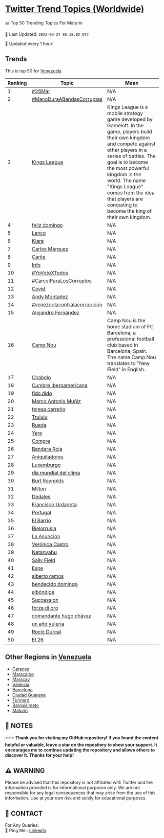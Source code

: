 [Twitter Trend Topics (Worldwide)](https://github.com/ErcinDedeoglu/Twitter-Trend-Topics)
==========


📊 Top 50 Trending Topics For Maturín

📆 Last Updated: `2023-03-27 08:18:02 UTC`

🔧 Updated every 1 hour!


## Trends

This is top 50 for [Venezuela](</Venezuela>)

| Ranking | Topic | Mean |
| ------- | ------------ | ------------ |
| 1 | [#26Mar](http://twitter.com/search?q=%2326Mar) | N/A |
| 2 | [#ManoDuraABandasCorruptas](http://twitter.com/search?q=%23ManoDuraABandasCorruptas) | N/A |
| 3 | [Kings League](http://twitter.com/search?q=Kings+League) | Kings League is a mobile strategy game developed by Gameloft. In the game, players build their own kingdom and compete against other players in a series of battles. The goal is to become the most powerful kingdom in the world. The name "Kings League" comes from the idea that players are competing to become the king of their own kingdom. |
| 4 | [feliz domingo](http://twitter.com/search?q=feliz+domingo) | N/A |
| 5 | [Lanco](http://twitter.com/search?q=Lanco) | N/A |
| 6 | [Kiara](http://twitter.com/search?q=Kiara) | N/A |
| 7 | [Carlos Márquez](http://twitter.com/search?q=Carlos+M%c3%a1rquez) | N/A |
| 8 | [Carite](http://twitter.com/search?q=Carite) | N/A |
| 9 | [Info](http://twitter.com/search?q=Info) | N/A |
| 10 | [#YoVotoXTodos](http://twitter.com/search?q=%23YoVotoXTodos) | N/A |
| 11 | [#CarcelParaLosCorruptos](http://twitter.com/search?q=%23CarcelParaLosCorruptos) | N/A |
| 12 | [Covid](http://twitter.com/search?q=Covid) | N/A |
| 13 | [Andy Montañez](http://twitter.com/search?q=Andy+Monta%c3%b1ez) | N/A |
| 14 | [#venezuelacontralacorrupción](http://twitter.com/search?q=%23venezuelacontralacorrupci%c3%b3n) | N/A |
| 15 | [Alejandro Fernández](http://twitter.com/search?q=Alejandro+Fern%c3%a1ndez) | N/A |
| 16 | [Camp Nou](http://twitter.com/search?q=Camp+Nou) | Camp Nou is the home stadium of FC Barcelona, a professional football club based in Barcelona, Spain. The name Camp Nou translates to "New Field" in English. |
| 17 | [Chabelo](http://twitter.com/search?q=Chabelo) | N/A |
| 18 | [Cumbre Iberoamericana](http://twitter.com/search?q=Cumbre+Iberoamericana) | N/A |
| 19 | [fido dido](http://twitter.com/search?q=fido+dido) | N/A |
| 20 | [Marco Antonio Muñiz](http://twitter.com/search?q=Marco+Antonio+Mu%c3%b1iz) | N/A |
| 21 | [teresa carreño](http://twitter.com/search?q=teresa+carre%c3%b1o) | N/A |
| 22 | [Trululu](http://twitter.com/search?q=Trululu) | N/A |
| 23 | [Rueda](http://twitter.com/search?q=Rueda) | N/A |
| 24 | [Yare](http://twitter.com/search?q=Yare) | N/A |
| 25 | [Compre](http://twitter.com/search?q=Compre) | N/A |
| 26 | [Bandera Roja](http://twitter.com/search?q=Bandera+Roja) | N/A |
| 27 | [Aniquiladores](http://twitter.com/search?q=Aniquiladores) | N/A |
| 28 | [Luxemburgo](http://twitter.com/search?q=Luxemburgo) | N/A |
| 29 | [día mundial del clima](http://twitter.com/search?q=d%c3%ada+mundial+del+clima) | N/A |
| 30 | [Burt Reynolds](http://twitter.com/search?q=Burt+Reynolds) | N/A |
| 31 | [Milton](http://twitter.com/search?q=Milton) | N/A |
| 32 | [Dedales](http://twitter.com/search?q=Dedales) | N/A |
| 33 | [Francisco Urdaneta](http://twitter.com/search?q=Francisco+Urdaneta) | N/A |
| 34 | [Portugal](http://twitter.com/search?q=Portugal) | N/A |
| 35 | [El Barrio](http://twitter.com/search?q=El+Barrio) | N/A |
| 36 | [Bielorrusia](http://twitter.com/search?q=Bielorrusia) | N/A |
| 37 | [La Asunción](http://twitter.com/search?q=La+Asunci%c3%b3n) | N/A |
| 38 | [Verónica Castro](http://twitter.com/search?q=Ver%c3%b3nica+Castro) | N/A |
| 39 | [Netanyahu](http://twitter.com/search?q=Netanyahu) | N/A |
| 40 | [Sally Field](http://twitter.com/search?q=Sally+Field) | N/A |
| 41 | [Espe](http://twitter.com/search?q=Espe) | N/A |
| 42 | [alberto ramos](http://twitter.com/search?q=alberto+ramos) | N/A |
| 43 | [bendecido domingo](http://twitter.com/search?q=bendecido+domingo) | N/A |
| 44 | [albóndiga](http://twitter.com/search?q=alb%c3%b3ndiga) | N/A |
| 45 | [Succession](http://twitter.com/search?q=Succession) | N/A |
| 46 | [forza di oro](http://twitter.com/search?q=forza+di+oro) | N/A |
| 47 | [comandante hugo chávez](http://twitter.com/search?q=comandante+hugo+ch%c3%a1vez) | N/A |
| 48 | [un año yuleria](http://twitter.com/search?q=un+a%c3%b1o+yuleria) | N/A |
| 49 | [Rocío Durcal](http://twitter.com/search?q=Roc%c3%ado+Durcal) | N/A |
| 50 | [El 26](http://twitter.com/search?q=El+26) | N/A |



## Other Regions in [Venezuela](</Venezuela>)

* [Caracas](</Venezuela/Caracas.md>)
* [Maracaibo](</Venezuela/Maracaibo.md>)
* [Maracay](</Venezuela/Maracay.md>)
* [Valencia](</Venezuela/Valencia.md>)
* [Barcelona](</Venezuela/Barcelona.md>)
* [Ciudad Guayana](</Venezuela/Ciudad Guayana.md>)
* [Turmero](</Venezuela/Turmero.md>)
* [Barquisimeto](</Venezuela/Barquisimeto.md>)
* [Maturín](</Venezuela/Maturín.md>)



## 📝 NOTES

⭐⭐⭐ **Thank you for visiting my GitHub repository! If you found the content helpful or valuable, leave a star on the repository to show your support. It encourages me to continue updating the repository and allows others to discover it. Thanks for your help!**


## ⚠️ WARNING

Please be advised that this repository is not affiliated with Twitter and the information provided is for informational purposes only. We are not responsible for any legal consequences that may arise from the use of this information. Use at your own risk and solely for educational purposes.


## 📨 CONTACT

 For Any Queries:  
            🏓 Ping Me : [LinkedIn](https://www.linkedin.com/in/ercindedeoglu/)
